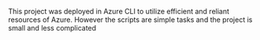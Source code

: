 This project was deployed in Azure CLI to utilize efficient and reliant resources of Azure. However the scripts are simple tasks and the project is small and less complicated

